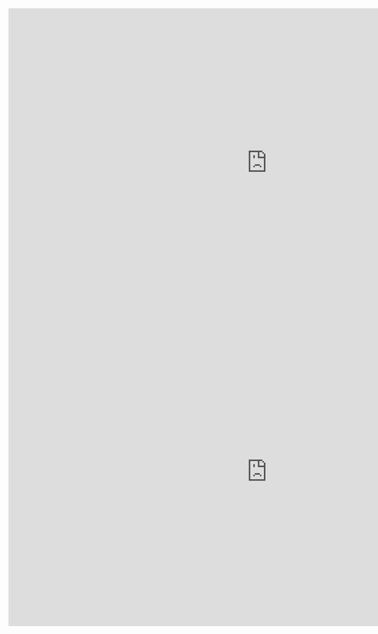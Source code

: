 


<iframe width="1024" height="612" src="https://app.powerbi.com/view?r=eyJrIjoiYWRkNjMzZjktMjVlOC00YWJmLThhMzMtNTM1ZjRjMjcxMGVjIiwidCI6ImIyNzI1YWM4LTMyY2MtNDhjZS1iYTdmLTc4MmFlYjQxNTUwYSJ9" frameborder="0" allowFullScreen="true"></iframe>

<iframe width="1024" height="612" src="https://app.powerbi.com/view?r=eyJrIjoiYzM1ZjJiNzgtZTAwOS00NDc3LWExYWEtMzAzM2NkMWU5ZjBlIiwidCI6ImIyNzI1YWM4LTMyY2MtNDhjZS1iYTdmLTc4MmFlYjQxNTUwYSJ9" frameborder="0" allowFullScreen="true"></iframe>


